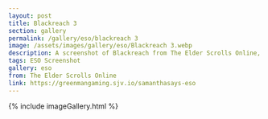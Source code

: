 ```yaml
---
layout: post
title: Blackreach 3
section: gallery
permalink: /gallery/eso/blackreach 3
image: /assets/images/gallery/eso/Blackreach 3.webp
description: A screenshot of Blackreach from The Elder Scrolls Online, taken by Samantha Says.
tags: ESO Screenshot
gallery: eso
from: The Elder Scrolls Online
link: https://greenmangaming.sjv.io/samanthasays-eso
---
```

{% include imageGallery.html %}